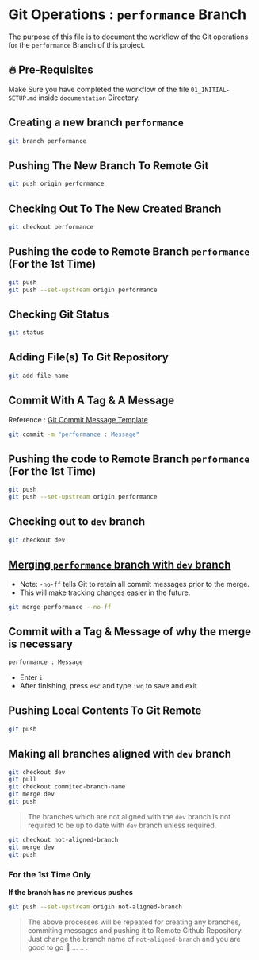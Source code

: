 # Git Operations : `performance` Branch

The purpose of this file is to document the workflow of the Git operations for the `performance` Branch of this project.

## 🔥 Pre-Requisites

Make Sure you have completed the workflow of the file `01_INITIAL-SETUP.md` inside `documentation` Directory.

## Creating a new branch `performance`

```sh
git branch performance
```

## Pushing The New Branch To Remote Git

```sh
git push origin performance
```

## Checking Out To The New Created Branch

```sh
git checkout performance
```

## Pushing the code to Remote Branch `performance` (For the 1st Time)

```sh
git push
git push --set-upstream origin performance
```

## Checking Git Status

```sh
git status
```

## Adding File(s) To Git Repository

```sh
git add file-name
```

## Commit With A Tag & A Message

Reference : [Git Commit Message Template](../../GIT-COMMIT-MESSAGE-TEMPLATE.md)

```sh
git commit -m "performance : Message"
```

## Pushing the code to Remote Branch `performance` (For the 1st Time)

```sh
git push
git push --set-upstream origin performance
```

## Checking out to `dev` branch

```sh
git checkout dev
```

## <ins>Merging `performance` branch with `dev` branch</ins>

- Note: `-no-ff` tells Git to retain all commit messages prior to the merge.
- This will make tracking changes easier in the future.

```sh
git merge performance --no-ff
```

## Commit with a Tag & Message of why the merge is necessary

```sh
performance : Message
```

- Enter `i`
- After finishing, press `esc` and type `:wq` to save and exit

## Pushing Local Contents To Git Remote

```sh
git push
```

## Making all branches aligned with `dev` branch

```sh
git checkout dev
git pull
git checkout commited-branch-name
git merge dev
git push
```

> The branches which are not aligned with the `dev` branch is not required to be up to date with `dev` branch unless required.

```sh
git checkout not-aligned-branch
git merge dev
git push
```

### For the 1st Time Only
<b>If the branch has no previous pushes</b>

```sh
git push --set-upstream origin not-aligned-branch
```

> The above processes will be repeated for creating any branches, commiting messages and pushing it to Remote Github Repository. Just change the branch name of `not-aligned-branch` and you are good to go 🚀 ... .. .